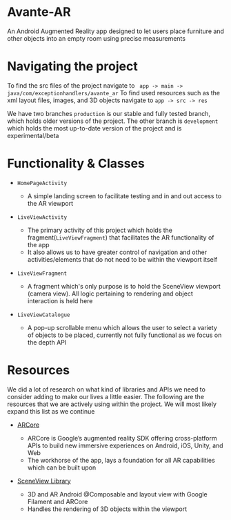 # Avante-AR 
An Android Augmented Reality app designed to let users place furniture and other objects into an empty room using precise measurements


# Navigating the project 
To find the src files of the project navigate to ``` app -> main -> java/com/exceptionhandlers/avante_ar```
To find used resources such as the xml layout files, images, and 3D objects navigate to ``` app -> src -> res ```

We have two branches ``` production ``` is our stable and fully tested branch, which holds older versions of the project.
The other branch is ``` development ``` which holds the most up-to-date version of the project and is experimental/beta

# Functionality & Classes

* ```HomePageActivity```
  - A simple landing screen to facilitate testing and in and out access to the AR viewport

* ```LiveViewActivity```
  - The primary activity of this project which holds the fragment(```LiveViewFragment```) that facilitates the AR functionality of the app
  - It also allows us to have greater control of navigation and other activities/elements that do not need to be within the viewport itself
  
* ```LiveViewFragment```
  - A fragment which's only purpose is to hold the SceneView viewport (camera view). All logic pertaining to rendering and object interaction is held here

* ```LiveViewCatalogue```
  - A pop-up scrollable menu which allows the user to select a variety of objects to be placed, currently not fully functional as we focus on the depth API

 # Resources
 We did a lot of research on what kind of libraries and APIs we need to consider adding to make our lives a little easier. The following are the resources that we are actively using within the project. We will most likely expand this list as we continue

* [ARCore](https://developers.google.com/ar)
  - ARCore is Google’s augmented reality SDK offering cross-platform APIs to build new immersive experiences on Android, iOS, Unity, and Web
  - The workhorse of the app, lays a foundation for all AR capabilities which can be built upon

* [SceneView Library](https://github.com/SceneView/sceneview-android)
  - 3D and AR Android @Composable and layout view with Google Filament and ARCore
  - Handles the rendering of 3D objects within the viewport


 

